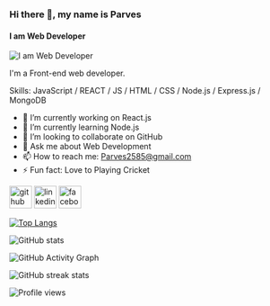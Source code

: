 

### Hi there 👋, my name is Parves
#### I am Web Developer
![I am Web Developer](https://media-exp2.licdn.com/dms/image/C4D16AQE1znm-yUU6Yg/profile-displaybackgroundimage-shrink_200_800/0/1654706974362?e=1661990400&v=beta&t=ys3OT6KIcF9rBTuUAKBpvkhIC-kjcbXl55_qOe65IuE)

I'm a Front-end web developer.

Skills: JavaScript / REACT / JS / HTML / CSS / Node.js / Express.js / MongoDB

- 🔭 I’m currently working on React.js 
- 🌱 I’m currently learning Node.js 
- 👯 I’m looking to collaborate on GitHub 
- 💬 Ask me about Web Development 
- 📫 How to reach me: Parves2585@gmail.com 
- ⚡ Fun fact: Love to Playing Cricket  

[<img src='https://cdn.jsdelivr.net/npm/simple-icons@3.0.1/icons/github.svg' alt='github' height='40'>](https://github.com/ParvesPR)  [<img src='https://cdn.jsdelivr.net/npm/simple-icons@3.0.1/icons/linkedin.svg' alt='linkedin' height='40'>](https://www.linkedin.com/in/imtiazul-haque/)  [<img src='https://cdn.jsdelivr.net/npm/simple-icons@3.0.1/icons/facebook.svg' alt='facebook' height='40'>](https://www.facebook.com/imtiazulhaque.parves)  

[![Top Langs](https://github-readme-stats.vercel.app/api/top-langs/?username=ParvesPR)](https://github.com/anuraghazra/github-readme-stats)

![GitHub stats](https://github-readme-stats.vercel.app/api?username=ParvesPR&show_icons=true&count_private=true)  

![GitHub Activity Graph](https://activity-graph.herokuapp.com/graph?username=ParvesPR)  

![GitHub streak stats](https://github-readme-streak-stats.herokuapp.com/?user=ParvesPR)  

![Profile views](https://gpvc.arturio.dev/ParvesPR)  
